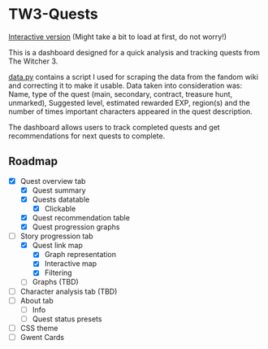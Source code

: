 # TW3-Quests
[Interactive version](https://wikidrabinka.shinyapps.io/TheWitcher3Quests/)
(Might take a bit to load at first, do not worry!)

This is a dashboard designed for a quick analysis and tracking quests from The Witcher 3.

[data.py](data.py) contains a script I used for scraping the data from the fandom wiki and correcting it to make it usable. Data taken into consideration was: Name, type of the quest (main, secondary, contract, treasure hunt, unmarked), Suggested level, estimated rewarded EXP, region(s) and the number of times important characters appeared in the quest description.

The dashboard allows users to track completed quests and get recommendations for next quests to complete.

## Roadmap
- [X] Quest overview tab
    - [x] Quest summary
    - [x] Quests datatable
        - [x] Clickable
    - [x] Quest recommendation table
    - [X] Quest progression graphs
- [ ] Story progression tab
    - [X] Quest link map
        - [X] Graph representation
        - [X] Interactive map
        - [X] Filtering
    - [ ] Graphs (TBD)
- [ ] Character analysis tab (TBD)
- [ ] About tab
    - [ ] Info
    - [ ] Quest status presets
- [ ] CSS theme
- [ ] Gwent Cards